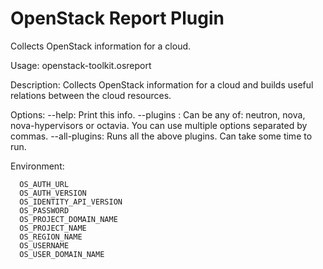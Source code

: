 # OpenStack Report Plugin

Collects OpenStack information for a cloud.

Usage: openstack-toolkit.osreport <options>

Description:
    Collects OpenStack information for a cloud and builds useful relations
    between the cloud resources.

Options:
  --help: Print this info.
  --plugins <plugins>: Can be any of: neutron, nova, nova-hypervisors or octavia. You can
    use multiple options separated by commas.
  --all-plugins: Runs all the above plugins. Can take some time to run.

Environment:
```
  OS_AUTH_URL
  OS_AUTH_VERSION
  OS_IDENTITY_API_VERSION
  OS_PASSWORD
  OS_PROJECT_DOMAIN_NAME
  OS_PROJECT_NAME
  OS_REGION_NAME
  OS_USERNAME
  OS_USER_DOMAIN_NAME
```